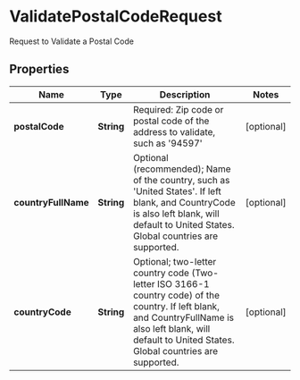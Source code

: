 

# ValidatePostalCodeRequest

Request to Validate a Postal Code

## Properties

| Name | Type | Description | Notes |
|------------ | ------------- | ------------- | -------------|
|**postalCode** | **String** | Required: Zip code or postal code of the address to validate, such as &#39;94597&#39; |  [optional] |
|**countryFullName** | **String** | Optional (recommended); Name of the country, such as &#39;United States&#39;.  If left blank, and CountryCode is also left blank, will default to United States.  Global countries are supported. |  [optional] |
|**countryCode** | **String** | Optional; two-letter country code (Two-letter ISO 3166-1 country code) of the country.  If left blank, and CountryFullName is also left blank, will default to United States.  Global countries are supported. |  [optional] |



